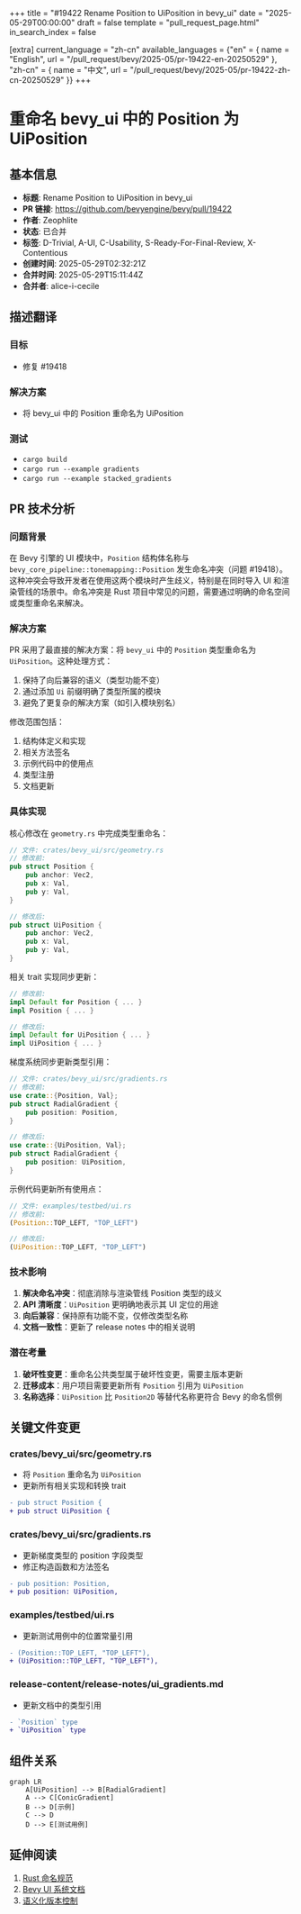 +++
title = "#19422 Rename Position to UiPosition in bevy_ui"
date = "2025-05-29T00:00:00"
draft = false
template = "pull_request_page.html"
in_search_index = false

[extra]
current_language = "zh-cn"
available_languages = {"en" = { name = "English", url = "/pull_request/bevy/2025-05/pr-19422-en-20250529" }, "zh-cn" = { name = "中文", url = "/pull_request/bevy/2025-05/pr-19422-zh-cn-20250529" }}
+++

# 重命名 bevy_ui 中的 Position 为 UiPosition

## 基本信息
- **标题**: Rename Position to UiPosition in bevy_ui
- **PR 链接**: https://github.com/bevyengine/bevy/pull/19422
- **作者**: Zeophlite
- **状态**: 已合并
- **标签**: D-Trivial, A-UI, C-Usability, S-Ready-For-Final-Review, X-Contentious
- **创建时间**: 2025-05-29T02:32:21Z
- **合并时间**: 2025-05-29T15:11:44Z
- **合并者**: alice-i-cecile

## 描述翻译
### 目标
- 修复 #19418

### 解决方案
- 将 bevy_ui 中的 Position 重命名为 UiPosition

### 测试
- `cargo build`
- `cargo run --example gradients`
- `cargo run --example stacked_gradients`

## PR 技术分析

### 问题背景
在 Bevy 引擎的 UI 模块中，`Position` 结构体名称与 `bevy_core_pipeline::tonemapping::Position` 发生命名冲突（问题 #19418）。这种冲突会导致开发者在使用这两个模块时产生歧义，特别是在同时导入 UI 和渲染管线的场景中。命名冲突是 Rust 项目中常见的问题，需要通过明确的命名空间或类型重命名来解决。

### 解决方案
PR 采用了最直接的解决方案：将 `bevy_ui` 中的 `Position` 类型重命名为 `UiPosition`。这种处理方式：
1. 保持了向后兼容的语义（类型功能不变）
2. 通过添加 `Ui` 前缀明确了类型所属的模块
3. 避免了更复杂的解决方案（如引入模块别名）

修改范围包括：
1. 结构体定义和实现
2. 相关方法签名
3. 示例代码中的使用点
4. 类型注册
5. 文档更新

### 具体实现
核心修改在 `geometry.rs` 中完成类型重命名：

```rust
// 文件: crates/bevy_ui/src/geometry.rs
// 修改前:
pub struct Position {
    pub anchor: Vec2,
    pub x: Val,
    pub y: Val,
}

// 修改后:
pub struct UiPosition {
    pub anchor: Vec2,
    pub x: Val,
    pub y: Val,
}
```

相关 trait 实现同步更新：

```rust
// 修改前:
impl Default for Position { ... }
impl Position { ... }

// 修改后:
impl Default for UiPosition { ... }
impl UiPosition { ... }
```

梯度系统同步更新类型引用：

```rust
// 文件: crates/bevy_ui/src/gradients.rs
// 修改前:
use crate::{Position, Val};
pub struct RadialGradient {
    pub position: Position,
}

// 修改后:
use crate::{UiPosition, Val};
pub struct RadialGradient {
    pub position: UiPosition,
}
```

示例代码更新所有使用点：

```rust
// 文件: examples/testbed/ui.rs
// 修改前:
(Position::TOP_LEFT, "TOP_LEFT")

// 修改后:
(UiPosition::TOP_LEFT, "TOP_LEFT")
```

### 技术影响
1. **解决命名冲突**：彻底消除与渲染管线 Position 类型的歧义
2. **API 清晰度**：`UiPosition` 更明确地表示其 UI 定位的用途
3. **向后兼容**：保持原有功能不变，仅修改类型名称
4. **文档一致性**：更新了 release notes 中的相关说明

### 潜在考量
1. **破坏性变更**：重命名公共类型属于破坏性变更，需要主版本更新
2. **迁移成本**：用户项目需要更新所有 `Position` 引用为 `UiPosition`
3. **名称选择**：`UiPosition` 比 `Position2D` 等替代名称更符合 Bevy 的命名惯例

## 关键文件变更

### crates/bevy_ui/src/geometry.rs
- 将 `Position` 重命名为 `UiPosition`
- 更新所有相关实现和转换 trait

```diff
- pub struct Position {
+ pub struct UiPosition {
```

### crates/bevy_ui/src/gradients.rs
- 更新梯度类型的 position 字段类型
- 修正构造函数和方法签名

```diff
- pub position: Position,
+ pub position: UiPosition,
```

### examples/testbed/ui.rs
- 更新测试用例中的位置常量引用

```diff
- (Position::TOP_LEFT, "TOP_LEFT"),
+ (UiPosition::TOP_LEFT, "TOP_LEFT"),
```

### release-content/release-notes/ui_gradients.md
- 更新文档中的类型引用

```diff
- `Position` type
+ `UiPosition` type
```

## 组件关系

```mermaid
graph LR
    A[UiPosition] --> B[RadialGradient]
    A --> C[ConicGradient]
    B --> D[示例]
    C --> D
    D --> E[测试用例]
```

## 延伸阅读
1. [Rust 命名规范](https://rust-lang.github.io/api-guidelines/naming.html)
2. [Bevy UI 系统文档](https://docs.rs/bevy_ui/latest/bevy_ui/)
3. [语义化版本控制](https://semver.org/)